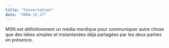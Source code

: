 ```yaml
---
title: "Conversation"
date: "2004-12-27"
---
```


MSN est définitivement un média merdique pour communiquer autre chose que des idées simples et instantanées déjà partagées par les deux parties en présence.

